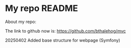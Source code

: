 My repo README
==============

About my repo:

The link to github now is: https://github.com/bthalehog/mvc

20250402 Added base structure for webpage (Symfony)
